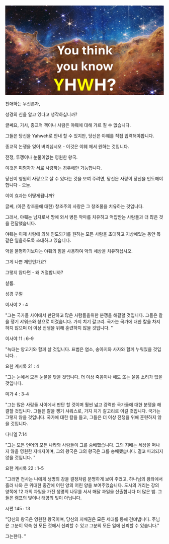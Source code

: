 ![Video cover image](./cover.jpg)

친애하는 무신론자,

성경의 신을 알고 있다고 생각하십니까?

글쎄요, 기사, 종교적 책이나 사람은 야훼에 대해 가르 칠 수 없습니다.

그들은 당신을 Yahweh로 안내 할 수 있지만, 당신은 야훼를 직접 입력해야합니다.

종교적 논쟁을 잊어 버리십시오 - 이것은 야훼 께서 원하는 것입니다.

전쟁, 투쟁이나 눈물이없는 영원한 왕국.

이것은 피험자가 서로 사랑하는 경우에만 가능합니다.

당신이 영원히 사랑으로 살 수 있다는 것을 보여 주려면, 당신은 사랑이 당신을 인도해야합니다 - 오늘.

이이 효과는 어떻게됩니까?

글쎄, (아픈 창조물에 대한) 창조주의 사랑은 그 창조물을 치유하는 것입니다.

그래서, 야훼는 남자로서 땅에 와서 병든 악마를 치유하고 억압받는 사람들과 더 많은 것을 전달했습니다.

야훼는 이제 사랑에 의해 인도되기를 원하는 모든 사람을 초대하고 지상에있는 동안 똑같은 일을하도록 초대하고 있습니다.

악을 불평하기보다는 야훼의 힘을 사용하여 악의 세상을 치유하십시오.

그게 나쁜 제안인가요?

그렇지 않다면 - 왜 거절합니까?

샬롬.

성경 구절

이사야 2 : 4

"그는 국가들 사이에서 판단하고 많은 사람들을위한 분쟁을 해결할 것입니다. 그들은 칼을 쟁기 샤워스와 창으로 이겼습니다. 가지 치기 갈고리. 국가는 국가에 대한 칼을 차지하지 않으며 더 이상 전쟁을 위해 훈련하지 않을 것입니다. "

이사야 11 : 6–9

"늑대는 양고기와 함께 살 것입니다. 표범은 염소, 송아지와 사자와 함께 누워있을 것입니다. .

요한 계시록 21 : 4

"그는 눈에서 모든 눈물을 닦을 것입니다. 더 이상 죽음이나 애도 또는 울음 소리가 없을 것입니다.

미가 4 : 3–4

"그는 많은 사람들 사이에서 판단 할 것이며 훨씬 넓고 강력한 국가들에 대한 분쟁을 해결할 것입니다. 그들은 칼을 쟁기 샤워스로, 가지 치기 갈고리로 이길 것입니다. 국가는 그렇지 않을 것입니다. 국가에 대한 칼을 들고, 그들은 더 이상 전쟁을 위해 훈련하지 않을 것입니다.

다니엘 7:14

"그는 모든 언어의 모든 나라와 사람들이 그를 숭배했습니다. 그의 지배는 세상을 떠나지 않을 영원한 지배자이며, 그의 왕국은 그의 왕국은 그를 숭배했습니다. 결코 파괴되지 않을 것입니다. "

요한 계시록 22 : 1–5

"그러면 천사는 나에게 생명의 강을 결정처럼 분명하게 보여 주었고, 하나님의 왕좌에서 흘러 나와 큰 위대한 중간에 어린 양의 어린 양을 보여주었습니다. 도시의 거리는 강의 양쪽에 12 개의 과일을 가진 생명의 나무를 서서 매달 과일을 산출합니다 더 많은 밤. 그들은 램프의 빛이나 태양의 빛이 아닙니다.

시편 145 : 13

"당신의 왕국은 영원한 왕국이며, 당신의 지배권은 모든 세대를 통해 견뎌냅니다. 주님은 그분이 약속 한 모든 것에서 신뢰할 수 있고 그분의 모든 일에 신뢰할 수 있습니다."

그는한다. "